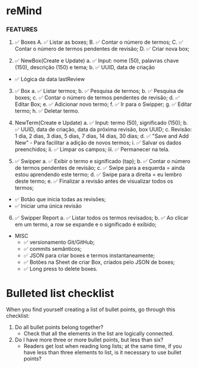 # reMind


### FEATURES


1. ✅ Boxes
    A. ✅ Listar as boxes;
    B. ✅ Contar o número de termos;
    C. ✅ Contar o número de termos pendentes de revisão; 
    D. ✅ Criar nova box;
    
    
2. ✅ NewBox(Create e Update)
a. ✅ Input: nome (50), palavras chave (150), descrição (150) e tema;
b. ✅ UUID, data de criação
*  ✅ Lógica da data lastReview
    
    
3. ✅ Box
a. ✅ Listar termos;
b. ✅ Pesquisa de termos;
b. ✅ Pesquisa de boxes;
c. ✅ Contar o número de termos pendentes de revisão; 
d. ✅ Editar Box;
e. ✅ Adicionar novo termo; 
f. ✅ Ir para o Swipper;
g. ✅ Editar termo; 
h. ✅ Deletar termo.
     
     
4. NewTerm(Create e Update)
a. ✅ Input: termo (50), significado (150);
b. ✅ UUID, data de criação, data da próxima revisão, box UUID;
c. Revisão: 1 dia, 2 dias, 3 dias, 5 dias, 7 dias, 14 dias, 30 dias;
d. ✅ "Save and Add New" - Para facilitar a adição de novos termos;
    i.   ✅ Salvar os dados preenchidos; 
    ii.  ✅ Limpar os campos;
    iii. ✅ Permanecer na tela.
        
        
5. ✅ Swipper
a. ✅ Exibir o termo e significado (tap);
b. ✅ Contar o número de termos pendentes de revisão;
c. ✅ Swipe para a esquerda = ainda estou aprendendo este termo;
d. ✅ Swipe para a direita = eu lembro deste termo;
e. ✅ Finalizar a revisão antes de visualizar todos os termos; 
*  ✅ Botão que inicia todas as revisões;
*  ✅ Iniciar uma única revisão
    
    
6. ✅ Swipper Report
a. ✅ Listar todos os termos revisados;
b. ✅ Ao clicar em um termo, a row se expande e o significado é exibido;
        
        
* MISC
    *  ✅ versionamento Git/GitHub;
    *  ✅ commits semânticos;
    *  ✅ JSON para criar boxes e termos instantaneamente;
    *  ✅ Botões na Sheet de criar Box, criados pelo JSON de boxes;
    *  ✅ Long press to delete boxes.
 
# Bulleted list checklist

When you find yourself creating a list of bullet points, go through this checklist:

1. Do all bullet points belong together?
    - Check that all the elements in the list are logically connected.
2. Do I have more three or more bullet points, but less than six?
    - Readers get lost when reading long lists; at the same time, if you have less than three elements to list, is it necessary to use bullet points?
